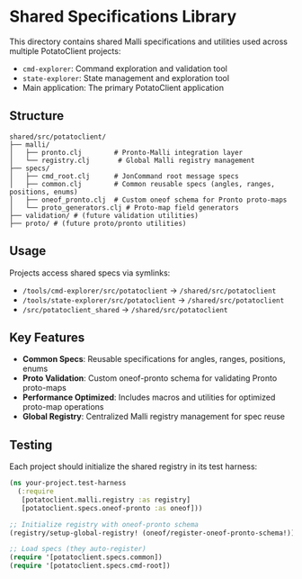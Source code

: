 # Shared Specifications Library

This directory contains shared Malli specifications and utilities used across multiple PotatoClient projects:
- `cmd-explorer`: Command exploration and validation tool
- `state-explorer`: State management and exploration tool  
- Main application: The primary PotatoClient application

## Structure

```
shared/src/potatoclient/
├── malli/
│   ├── pronto.clj        # Pronto-Malli integration layer
│   └── registry.clj       # Global Malli registry management
├── specs/
│   ├── cmd_root.clj      # JonCommand root message specs
│   ├── common.clj        # Common reusable specs (angles, ranges, positions, enums)
│   ├── oneof_pronto.clj  # Custom oneof schema for Pronto proto-maps
│   └── proto_generators.clj # Proto-map field generators
├── validation/ # (future validation utilities)
├── proto/ # (future proto/pronto utilities)

```

## Usage

Projects access shared specs via symlinks:
- `/tools/cmd-explorer/src/potatoclient` → `/shared/src/potatoclient`
- `/tools/state-explorer/src/potatoclient` → `/shared/src/potatoclient`
- `/src/potatoclient_shared` → `/shared/src/potatoclient`

## Key Features

- **Common Specs**: Reusable specifications for angles, ranges, positions, enums
- **Proto Validation**: Custom oneof-pronto schema for validating Pronto proto-maps
- **Performance Optimized**: Includes macros and utilities for optimized proto-map operations
- **Global Registry**: Centralized Malli registry management for spec reuse

## Testing

Each project should initialize the shared registry in its test harness:

```clojure
(ns your-project.test-harness
  (:require
   [potatoclient.malli.registry :as registry]
   [potatoclient.specs.oneof-pronto :as oneof]))

;; Initialize registry with oneof-pronto schema
(registry/setup-global-registry! (oneof/register-oneof-pronto-schema!))

;; Load specs (they auto-register)
(require '[potatoclient.specs.common])
(require '[potatoclient.specs.cmd-root])
```
